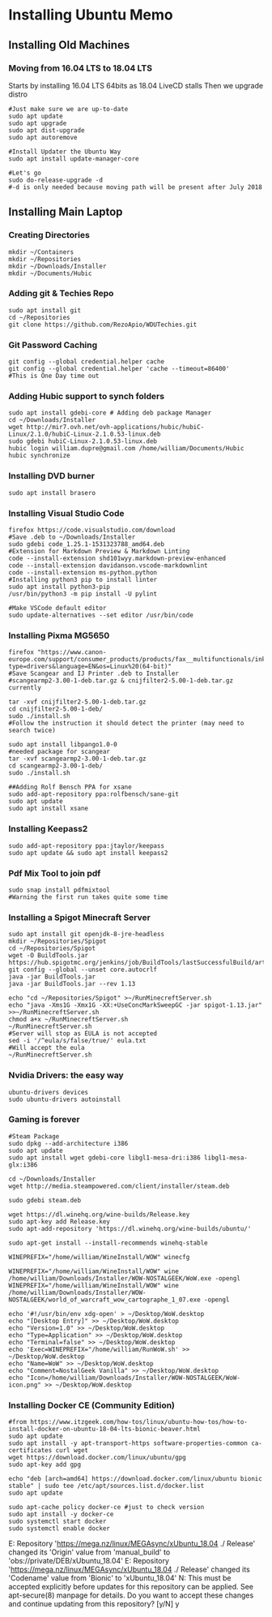 
# Installing Ubuntu Memo

## Installing Old Machines

### Moving from 16.04 LTS to 18.04 LTS

Starts by installing 16.04 LTS 64bits as 18.04 LiveCD stalls
Then we upgrade distro

```shell
#Just make sure we are up-to-date
sudo apt update
sudo apt upgrade
sudo apt dist-upgrade
sudo apt autoremove

#Install Updater the Ubuntu Way
sudo apt install update-manager-core

#Let's go
sudo do-release-upgrade -d
#-d is only needed because moving path will be present after July 2018

```

## Installing Main Laptop

### Creating Directories

```shell
mkdir ~/Containers
mkdir ~/Repositories
mkdir ~/Downloads/Installer
mkdir ~/Documents/Hubic
```

### Adding git & Techies Repo

```shell
sudo apt install git
cd ~/Repositories
git clone https://github.com/RezoApio/WDUTechies.git
```

### Git Password Caching

```shell
git config --global credential.helper cache
git config --global credential.helper 'cache --timeout=86400'
#This is One Day time out

```

### Adding Hubic support to synch folders

```shell
sudo apt install gdebi-core # Adding deb package Manager
cd ~/Downloads/Installer
wget http://mir7.ovh.net/ovh-applications/hubic/hubiC-Linux/2.1.0/hubiC-Linux-2.1.0.53-linux.deb
sudo gdebi hubiC-Linux-2.1.0.53-linux.deb
hubic login william.dupre@gmail.com /home/william/Documents/Hubic
hubic synchronize

```

### Installing DVD burner

```shell
sudo apt install brasero
```

### Installing Visual Studio Code

```shell
firefox https://code.visualstudio.com/download
#Save .deb to ~/Downloads/Installer
sudo gdebi code_1.25.1-1531323788_amd64.deb
#Extension for Markdown Preview & Markdown Linting
code --install-extension shd101wyy.markdown-preview-enhanced
code --install-extension davidanson.vscode-markdownlint
code --install-extension ms-python.python
#Installing python3 pip to install linter
sudo apt install python3-pip
/usr/bin/python3 -m pip install -U pylint

#Make VSCode default editor
sudo update-alternatives --set editor /usr/bin/code

```

### Installing Pixma MG5650

```shell
firefox "https://www.canon-europe.com/support/consumer_products/products/fax__multifunctionals/inkjet/pixma_mg_series/pixma_mg5650.aspx?type=drivers&language=EN&os=Linux%20(64-bit)"
#Save Scangear and IJ Printer .deb to Installer
#scangearmp2-3.00-1-deb.tar.gz & cnijfilter2-5.00-1-deb.tar.gz currently

tar -xvf cnijfilter2-5.00-1-deb.tar.gz
cd cnijfilter2-5.00-1-deb/
sudo ./install.sh
#Follow the instruction it should detect the printer (may need to search twice)

sudo apt install libpango1.0-0
#needed package for scangear
tar -xvf scangearmp2-3.00-1-deb.tar.gz
cd scangearmp2-3.00-1-deb/
sudo ./install.sh

##Adding Rolf Bensch PPA for xsane
sudo add-apt-repository ppa:rolfbensch/sane-git
sudo apt update
sudo apt install xsane
```

### Installing Keepass2

```shell
sudo add-apt-repository ppa:jtaylor/keepass
sudo apt update && sudo apt install keepass2
```

### Pdf Mix Tool to join pdf

```shell
sudo snap install pdfmixtool
#Warning the first run takes quite some time
```

### Installing a Spigot Minecraft Server

```shell
sudo apt install git openjdk-8-jre-headless
mkdir ~/Repositories/Spigot
cd ~/Repositories/Spigot
wget -O BuildTools.jar https://hub.spigotmc.org/jenkins/job/BuildTools/lastSuccessfulBuild/artifact/target/BuildTools.jar
git config --global --unset core.autocrlf
java -jar BuildTools.jar
java -jar BuildTools.jar --rev 1.13

echo "cd ~/Repositories/Spigot" >~/RunMinecreftServer.sh
echo "java -Xms1G -Xmx1G -XX:+UseConcMarkSweepGC -jar spigot-1.13.jar" >>~/RunMinecreftServer.sh
chmod a+x ~/RunMinecreftServer.sh
~/RunMinecreftServer.sh
#Server will stop as EULA is not accepted
sed -i '/^eula/s/false/true/' eula.txt
#Will accept the eula
~/RunMinecreftServer.sh
```

### Nvidia Drivers: the easy way

```shell
ubuntu-drivers devices
sudo ubuntu-drivers autoinstall
```

### Gaming is forever

```shell
#Steam Package
sudo dpkg --add-architecture i386
sudo apt update
sudo apt install wget gdebi-core libgl1-mesa-dri:i386 libgl1-mesa-glx:i386

cd ~/Downloads/Installer
wget http://media.steampowered.com/client/installer/steam.deb

sudo gdebi steam.deb

wget https://dl.winehq.org/wine-builds/Release.key
sudo apt-key add Release.key
sudo apt-add-repository 'https://dl.winehq.org/wine-builds/ubuntu/'

sudo apt-get install --install-recommends winehq-stable

WINEPREFIX="/home/william/WineInstall/WOW" winecfg

WINEPREFIX="/home/william/WineInstall/WOW" wine /home/william/Downloads/Installer/WOW-NOSTALGEEK/WoW.exe -opengl
WINEPREFIX="/home/william/WineInstall/WOW" wine /home/william/Downloads/Installer/WOW-NOSTALGEEK/world_of_warcraft_wow_cartographe_1_07.exe -opengl

echo '#!/usr/bin/env xdg-open' > ~/Desktop/WoW.desktop
echo "[Desktop Entry]" >> ~/Desktop/WoW.desktop
echo "Version=1.0" >> ~/Desktop/WoW.desktop
echo "Type=Application" >> ~/Desktop/WoW.desktop
echo "Terminal=false" >> ~/Desktop/WoW.desktop
echo 'Exec=WINEPREFIX="/home/william/RunWoW.sh' >> ~/Desktop/WoW.desktop
echo "Name=WoW" >> ~/Desktop/WoW.desktop
echo "Comment=NostalGeek Vanilla" >> ~/Desktop/WoW.desktop
echo "Icon=/home/william/Downloads/Installer/WOW-NOSTALGEEK/WoW-icon.png" >> ~/Desktop/WoW.desktop
```

### Installing Docker CE (Community Edition)

```shell
#from https://www.itzgeek.com/how-tos/linux/ubuntu-how-tos/how-to-install-docker-on-ubuntu-18-04-lts-bionic-beaver.html
sudo apt update
sudo apt install -y apt-transport-https software-properties-common ca-certificates curl wget
wget https://download.docker.com/linux/ubuntu/gpg 
sudo apt-key add gpg

echo "deb [arch=amd64] https://download.docker.com/linux/ubuntu bionic stable" | sudo tee /etc/apt/sources.list.d/docker.list
sudo apt update

sudo apt-cache policy docker-ce #just to check version
sudo apt install -y docker-ce
sudo systemctl start docker
sudo systemctl enable docker
```

E: Repository 'https://mega.nz/linux/MEGAsync/xUbuntu_18.04 ./ Release' changed its 'Origin' value from 'manual_build' to 'obs://private/DEB/xUbuntu_18.04'
E: Repository 'https://mega.nz/linux/MEGAsync/xUbuntu_18.04 ./ Release' changed its 'Codename' value from 'Bionic' to 'xUbuntu_18.04'
N: This must be accepted explicitly before updates for this repository can be applied. See apt-secure(8) manpage for details.
Do you want to accept these changes and continue updating from this repository? [y/N] y
